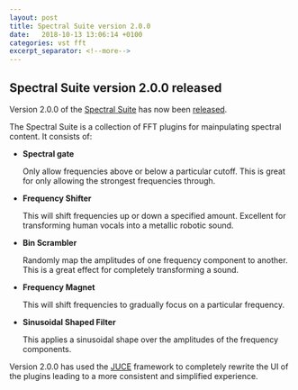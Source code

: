 ```yaml
---
layout: post
title: Spectral Suite version 2.0.0
date:   2018-10-13 13:06:14 +0100
categories: vst fft
excerpt_separator: <!--more-->
---
```


<section>
<h1>Spectral Suite version 2.0.0 released</h1>
<p>Version 2.0.0 of the <a href="/spectralsuite">Spectral Suite</a> has now been <a href="/media/SpectralSuite-latest.zip">released</a>.</p>
<p>The Spectral Suite is a collection of FFT plugins for mainpulating spectral content. It consists of: </p>

<ul>
<li><strong>Spectral gate</strong></li>
<p>Only allow frequencies above or below a particular cutoff. This is great for only allowing the strongest frequencies through.</p>
<li><strong>Frequency Shifter</strong></li>
<p>This will shift frequencies up or down a specified amount. Excellent for transforming human vocals into a metallic robotic sound.</p>
<li><strong>Bin Scrambler</strong></li>
<p>Randomly map the amplitudes of one frequency component to another. This is a great effect for completely transforming a sound.</p>
<li><strong>Frequency Magnet</strong></li>
<p>This will shift frequencies to gradually focus on a particular frequency.</p>
<li><strong>Sinusoidal Shaped Filter</strong></li>
<p>This applies a sinusoidal shape over the amplitudes of the frequency components.</p>
</ul>

<p>Version 2.0.0 has used the <a href="https://juce.com/">JUCE</a> framework to completely rewrite the UI of the plugins leading to a more consistent and simplified experience.</p>
 </section>